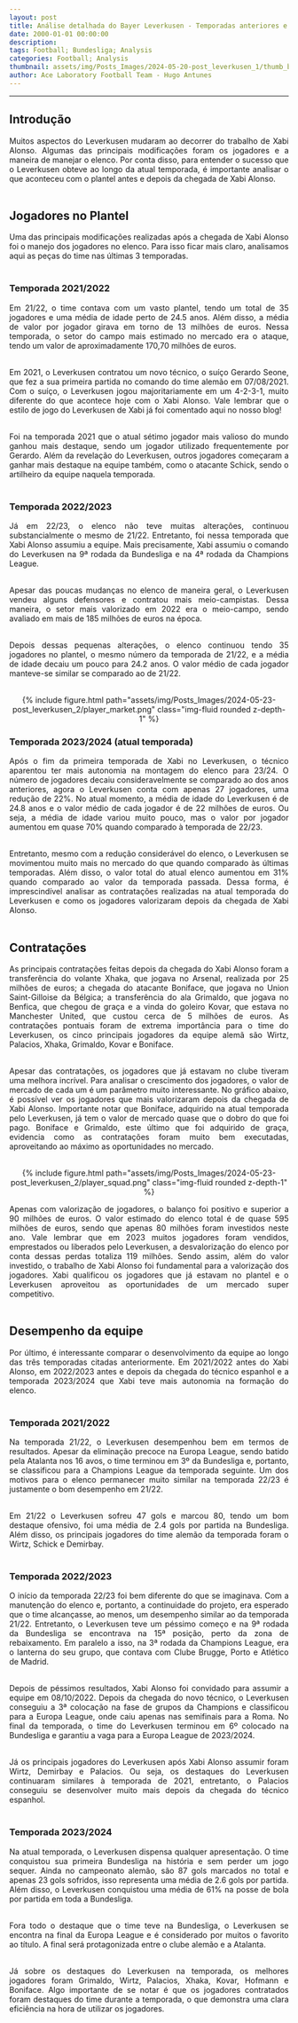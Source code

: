 ```yaml
---
layout: post
title: Análise detalhada do Bayer Leverkusen - Temporadas anteriores e campanha atual
date: 2000-01-01 00:00:00
description:
tags: Football; Bundesliga; Analysis
categories: Football; Analysis
thumbnail: assets/img/Posts_Images/2024-05-20-post_leverkusen_1/thumb_bayer.png
author: Ace Laboratory Football Team - Hugo Antunes
---
```


---
<h2>Introdução</h2>

<div style="text-align: justify">

Muitos aspectos do Leverkusen mudaram ao decorrer do trabalho de Xabi Alonso. Algumas das principais modificações foram os jogadores e a maneira de manejar o elenco. Por conta disso, para entender o sucesso que o Leverkusen obteve ao longo da atual temporada, é importante analisar o que aconteceu com o plantel antes e depois da chegada de Xabi Alonso.<br/><br/>

<h2>Jogadores no Plantel</h2>
Uma das principais modificações realizadas após a chegada de Xabi Alonso foi o manejo dos jogadores no elenco. Para isso ficar mais claro, analisamos aqui as peças do time nas últimas 3 temporadas.<br/><br/>

<h3>Temporada 2021/2022</h3>
Em 21/22, o time contava com um vasto plantel, tendo um total de 35 jogadores e uma média de idade perto de 24.5 anos. Além disso, a média de valor por jogador girava em torno de 13 milhões de euros. Nessa temporada, o setor do campo mais estimado no mercado era o ataque, tendo um valor de aproximadamente 170,70 milhões de euros.<br/><br/>

Em 2021, o Leverkusen contratou um novo técnico, o suíço Gerardo Seone, que fez a sua primeira partida no comando do time alemão em 07/08/2021. Com o suíço, o Leverkusen jogou majoritariamente em um 4-2-3-1, muito diferente do que acontece hoje com o Xabi Alonso. Vale lembrar que o estilo de jogo do Leverkusen de Xabi já foi comentado aqui no nosso blog!<br/><br/>

Foi na temporada 2021 que o atual sétimo jogador mais valioso do mundo ganhou mais destaque, sendo um jogador utilizado frequentemente por Gerardo. Além da revelação do Leverkusen, outros jogadores começaram a ganhar mais destaque na equipe também, como o atacante Schick, sendo o artilheiro da equipe naquela temporada.<br/><br/>

<h3>Temporada 2022/2023</h3>
Já em 22/23, o elenco não teve muitas alterações, continuou substancialmente o mesmo de 21/22. Entretanto, foi nessa temporada que Xabi Alonso assumiu a equipe. Mais precisamente, Xabi assumiu o comando do Leverkusen na 9ª rodada da Bundesliga e na 4ª rodada da Champions League.<br/><br/>

Apesar das poucas mudanças no elenco de maneira geral, o Leverkusen vendeu alguns defensores e contratou mais meio-campistas. Dessa maneira, o setor mais valorizado em 2022 era o meio-campo, sendo avaliado em mais de 185 milhões de euros na época.<br/><br/>

Depois dessas pequenas alterações, o elenco continuou tendo 35 jogadores no plantel, o mesmo número da temporada de 21/22, e a média de idade decaiu um pouco para 24.2 anos. O valor médio de cada jogador manteve-se similar se comparado ao de 21/22.<br/><br/>

<div style="width: 100%; margin: 0 auto; text-align: center;">
{% include figure.html path="assets/img/Posts_Images/2024-05-23-post_leverkusen_2/player_market.png" class="img-fluid rounded z-depth-1" %}
</div>


<h3>Temporada 2023/2024 (atual temporada)</h3>
Após o fim da primeira temporada de Xabi no Leverkusen, o técnico aparentou ter mais autonomia na montagem do elenco para 23/24. O número de jogadores decaiu consideravelmente se comparado ao dos anos anteriores, agora o Leverkusen conta com apenas 27 jogadores, uma redução de 22%. No atual momento, a média de idade do Leverkusen é de 24.8 anos e o valor médio de cada jogador é de 22 milhões de euros. Ou seja, a média de idade variou muito pouco, mas o valor por jogador aumentou em quase 70% quando comparado à temporada de 22/23.<br/><br/>

Entretanto, mesmo com a redução considerável do elenco, o Leverkusen se movimentou muito mais no mercado do que quando comparado às últimas temporadas. Além disso, o valor total do atual elenco aumentou em 31% quando comparado ao valor da temporada passada. Dessa forma, é imprescindível analisar as contratações realizadas na atual temporada do Leverkusen e como os jogadores valorizaram depois da chegada de Xabi Alonso.<br/><br/>

<h2>Contratações</h2>
As principais contratações feitas depois da chegada do Xabi Alonso foram a transferência do volante Xhaka, que jogava no Arsenal, realizada por 25 milhões de euros; a chegada do atacante Boniface, que jogava no Union Saint-Gilloise da Bélgica; a transferência do ala Grimaldo, que jogava no Benfica, que chegou de graça e a vinda do goleiro Kovar, que estava no Manchester United, que custou cerca de 5 milhões de euros. As contratações pontuais foram de extrema importância para o time do Leverkusen, os cinco principais jogadores da equipe alemã são Wirtz, Palacios, Xhaka, Grimaldo, Kovar e Boniface.<br/><br/>

Apesar das contratações, os jogadores que já estavam no clube tiveram uma melhora incrível. Para analisar o crescimento dos jogadores, o valor de mercado de cada um é um parâmetro muito interessante. No gráfico abaixo, é possível ver os jogadores que mais valorizaram depois da chegada de Xabi Alonso. Importante notar que Boniface, adquirido na atual temporada pelo Leverkusen, já tem o valor de mercado quase que o dobro do que foi pago. Boniface e Grimaldo, este último que foi adquirido de graça, evidencia como as contratações foram muito bem executadas, aproveitando ao máximo as oportunidades no mercado.<br/><br/>

<div style="width: 100%; margin: 0 auto; text-align: center;">
{% include figure.html path="assets/img/Posts_Images/2024-05-23-post_leverkusen_2/player_squad.png" class="img-fluid rounded z-depth-1" %}
</div>


Apenas com valorização de jogadores, o balanço foi positivo e superior a 90 milhões de euros. O valor estimado do elenco total é de quase 595 milhões de euros, sendo que apenas 80 milhões foram investidos neste ano. Vale lembrar que em 2023 muitos jogadores foram vendidos, emprestados ou liberados pelo Leverkusen, a desvalorização do elenco por conta dessas perdas totaliza 119 milhões. Sendo assim, além do valor investido, o trabalho de Xabi Alonso foi fundamental para a valorização dos jogadores. Xabi qualificou os jogadores que já estavam no plantel e o Leverkusen aproveitou as oportunidades de um mercado super competitivo.<br/><br/>

<h2>Desempenho da equipe</h2>
Por último, é interessante comparar o desenvolvimento da equipe ao longo das três temporadas citadas anteriormente. Em 2021/2022 antes do Xabi Alonso, em 2022/2023 antes e depois da chegada do técnico espanhol e a temporada 2023/2024 que Xabi teve mais autonomia na formação do elenco.<br/><br/>

<h3>Temporada 2021/2022</h3>
Na temporada 21/22, o Leverkusen desempenhou bem em termos de resultados. Apesar da eliminação precoce na Europa League, sendo batido pela Atalanta nos 16 avos, o time terminou em 3º da Bundesliga e, portanto, se classificou para a Champions League da temporada seguinte. Um dos motivos para o elenco permanecer muito similar na temporada 22/23 é justamente o bom desempenho em 21/22.<br/><br/>

Em 21/22 o Leverkusen sofreu 47 gols e marcou 80, tendo um bom destaque ofensivo, foi uma média de 2.4 gols por partida na Bundesliga. Além disso, os principais jogadores do time alemão da temporada foram o Wirtz, Schick e Demirbay.<br/><br/>

<h3>Temporada 2022/2023</h3>
O início da temporada 22/23 foi bem diferente do que se imaginava. Com a manutenção do elenco e, portanto, a continuidade do projeto, era esperado que o time alcançasse, ao menos, um desempenho similar ao da temporada 21/22. Entretanto, o Leverkusen teve um péssimo começo e na 9ª rodada da Bundesliga se encontrava na 15ª posição, perto da zona de rebaixamento. Em paralelo a isso, na 3ª rodada da Champions League, era o lanterna do seu grupo, que contava com Clube Brugge, Porto e Atlético de Madrid.<br/><br/>

Depois de péssimos resultados, Xabi Alonso foi convidado para assumir a equipe em 08/10/2022. Depois da chegada do novo técnico, o Leverkusen conseguiu a 3ª colocação na fase de grupos da Champions e classificou para a Europa League, onde caiu apenas nas semifinais para a Roma. No final da temporada, o time do Leverkusen terminou em 6º colocado na Bundesliga e garantiu a vaga para a Europa League de 2023/2024.<br/><br/>

Já os principais jogadores do Leverkusen após Xabi Alonso assumir foram Wirtz, Demirbay e Palacios. Ou seja, os destaques do Leverkusen continuaram similares à temporada de 2021, entretanto, o Palacios conseguiu se desenvolver muito mais depois da chegada do técnico espanhol.<br/><br/>

<h3>Temporada 2023/2024</h3>
Na atual temporada, o Leverkusen dispensa qualquer apresentação. O time conquistou sua primeira Bundesliga na história e sem perder um jogo sequer. Ainda no campeonato alemão, são 87 gols marcados no total e apenas 23 gols sofridos, isso representa uma média de 2.6 gols por partida. Além disso, o Leverkusen conquistou uma média de 61% na posse de bola por partida em toda a Bundesliga.<br/><br/>

Fora todo o destaque que o time teve na Bundesliga, o Leverkusen se encontra na final da Europa League e é considerado por muitos o favorito ao título. A final será protagonizada entre o clube alemão e a Atalanta.<br/><br/>

Já sobre os destaques do Leverkusen na temporada, os melhores jogadores foram Grimaldo, Wirtz, Palacios, Xhaka, Kovar, Hofmann e Boniface. Algo importante de se notar é que os jogadores contratados foram destaques do time durante a temporada, o que demonstra uma clara eficiência na hora de utilizar os jogadores.<br/><br/>
</div>

